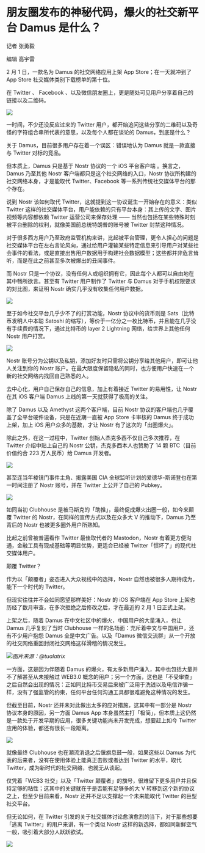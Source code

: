 # 朋友圈发布的神秘代码，爆火的社交新平台 Damus 是什么？

记者 张勇毅

编辑 高宇雷

2 月 1 日，一款名为 Damus 的社交网络应用上架 App Store；在一天就冲到了 App Store 社交媒体类别下载榜单的第十位。

在 Twitter 、 Facebook 、以及微信朋友圈上，更是随处可见用户分享着自己的链接以及二维码。

![](https://inews.gtimg.com/newsapp_bt/0/15640150590/1000)

一时间，不少还没反应过来的 Twitter 用户，都开始追问这些分享的二维码以及奇怪的字符组合串所代表的意思，以及每个人都在谈论的 Damus，到底是什么？

关于 Damus，目前很多用户存在着一个误区：错误地认为 Damus 就是一款直接与 Twitter 对标的竞品。

但本质上，Damus 只是基于 Nostr 协议的一个 iOS 平台客户端 。换言之，Damus 乃至其他 Nostr
客户端都只是这个社交网络的入口，Nostr 协议所构建的社交网络本身，才是能取代 Twitter、Facebook 等一系列传统社交媒体平台的那个存在。

说到 Nostr 该如何取代 Twitter，这就提到这一协议诞生一开始存在的意义：类似 Twitter
这样的社交媒体平台，用户能依赖的只有平台本身：其上传的文字、图片视频等内容都依赖 Twitter 运营公司来保存处理 ——
当然也包括在某些特殊时刻被平台删除的权利，就像美国前总统特朗普的账号被 Twitter 封禁这种情况。

对于很多西方用户乃至政府监管机构来讲，比起被平台管理，更令人担心的问题是社交媒体平台在左右言论风向，通过给用户灌输某些特定信息来引导用户对某些社会事件的看法，或是直接出售用户数据用于构建社会数据模型；这些都并非危言耸听，而是在此之前甚至多次被爆出的丑闻事件。

而 Nostr 只是一个协议，没有任何人或组织拥有它，因此每个人都可以自由地在其中畅所欲言。甚至有 Twitter 用户制作了 Twitter 与
Damus 对于手机权限要求的对比图，来证明 Nostr 确实几乎没有收集任何用户数据。

![](https://inews.gtimg.com/newsapp_bt/0/15640150595/1000)

至于如今社交平台几乎少不了的打赏功能，Nostr 协议中的货币则是 Sats（比特币发明人中本聪 Satoshi
的缩写），等价于一亿分之一枚比特币，并且能在几乎没有手续费的情况下，通过比特币的 layer 2 Lightning 网络，给世界上其他任何 Nostr
用户打赏。

![](https://inews.gtimg.com/newsapp_bt/0/15640150929/1000)

Nostr 账号分为公钥以及私钥，添加好友时只需将公钥分享给其他用户，即可让他人关注到你的 Nostr
账户。在最大限度保留隐私的同时，也方便用户快速在一个新的社交网络内找回自己熟悉的人。

去中心化，用户自己保存自己的信息，加上有着接近 Twitter 的易用性，让 Nostr 在其 iOS 客户端 Damus 上线的第一天就获得了极高的关注。

除了 Damus 以及 Amethyst 这两个客户端，目前 Nostr 协议的客户端也几乎覆盖了全平台硬件设备，只是在近期一直被 App Store
卡审核的 Damus 终于成功上架，加上 iOS 用户众多的基数，才让 Nostr 有了这次的「出圈爆火」。

除此之外，在这一过程中，Twitter 创始人杰克多西不仅自己多次推荐，在 Twitter 介绍中贴上自己的 Nostr 公钥，杰克多西本人也赞助了 14
颗 BTC（目前价值约合 223 万人民币）给 Damus 开发者。

![](https://inews.gtimg.com/newsapp_bt/0/15640150933/1000)

甚至连当年棱镜门事件主角、揭露美国 CIA 全球监听计划的爱德华-斯诺登也在第一时间注册了 Nostr 账号，并在 Twitter 上公开了自己的
Pubkey。

![](https://inews.gtimg.com/newsapp_bt/0/15640150946/1000)

如同当初 Clubhouse 是被马斯克的「助推」，最终促成爆火出圈一般，如今来颠覆 Twitter 的 Nostr，在同样的宣传方式以及在众多大 V
的推动下，Damus 乃至背后的 Nostr 也被更多圈外用户所熟知。

比起之前曾被普遍看作 Twitter 最佳取代者的 Mastodon，Nostr 有着更方便沟通，金融工具有现成基础等明显优势，更适合已经被
Twitter「惯坏了」的现代社交媒体用户。

颠覆 Twitter？

作为以「颠覆者」姿态进入大众视线中的选择，Nostr 自然也被很多人期待成为，能下一个时代的 Twitter。

但现实往往并不会如同愿望那样美好：Nostr 的 iOS 客户端在 App Store 上架也历经了数月审查，在多次拒绝之后修改之后，才在最近的 2 月 1
日正式上架。

上架之后，随着 Damus 在中文社区中的爆火，中国用户的大量涌入，也让 Damus 几乎复刻了当时 Clubhouse
一样的名场面：充斥着中文与中国用户，还有不少用户抱怨 Damus 全是中文广告。以及「Damus
微信交流群」从一个开放的社交网络重回封闭社交网络这样滑稽的情况发生。

![](https://inews.gtimg.com/newsapp_bt/0/15640151184/1000)_图片来源：@tualatrix_

一方面，这是因为伴随着 Damus 的爆火，有太多新用户涌入，其中也包括大量并不了解甚至从未接触过 WEB3.0
概念的用户；另一个方面，这也是「不受审查」之后自然会出现的情况：正如同比特币交易后来被广泛用于洗钱以及电信诈骗一样，没有了强监管的约束，任何平台任何沟通工具都很难避免这种情况的发生。

但截至目前，Nostr 还并未对此做出太多的应对措施，这其中有一部分是 Nostr 协议本身的原因，另一方面 Damus App
本身虽然主打「极简」，但本质上这仍然是一款处于开发早期的应用，很多关键功能尚未开发完成，想要赶上如今 Twitter 应用的体验，都还有很长一段距离。

![](https://inews.gtimg.com/newsapp_bt/0/15640151192/1000)

就像最终 Clubhouse 也在潮流消退之后偃旗息鼓一般，如果这些以 Damus 为代表的后来者，没有在使用体验上能真正击败或者达到 Twitter
的水平，取代 Twitter，成为新时代的社交网络，也就无从谈起。

仅凭着「WEB3 社交」以及「Twitter 颠覆者」的旗号，很难留下更多用户并且保持足够的粘性；这其中的关键就在于是否能有足够多的大 V
转移到这个新的协议之上，但至少目前来看，Nostr 还并不足以支撑起一个未来能取代 Twitter 的巨型社交平台。

但无论如何，在 Twitter 引发的关于社交媒体讨论愈演愈烈的当下，对于那些想要「逃离 Twitter」的用户来讲，有一个类似 Nostr
这样的新选择，都如同新鲜空气一般，吸引着大部分人跃跃欲试。

![](https://inews.gtimg.com/newsapp_bt/0/15492194060/1000)

